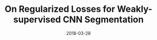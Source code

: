 ---
title: "On Regularized Losses for Weakly-supervised CNN Segmentation"
collection: publications
permalink: /publication/ncloss
date: 2018-03-28
venue: "ECCV"
city: "Munich"
state: "Germany"
thumbnail: "regularized-losses.png"
authors: "M. Tang, F. Perazzi, A. Djelouah, I. B. Ayed, C. Schroers, Y. Boykov"
arxiv: https://arxiv.org/abs/1803.09569
bibtex: regularized-losses.txt
uri: regularized-losses.pdf
data:
---